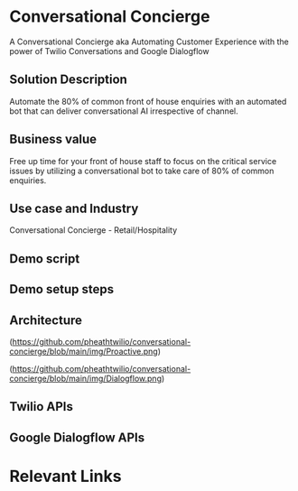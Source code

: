 # Conversational Concierge
A Conversational Concierge aka Automating Customer Experience with the power of Twilio Conversations and Google Dialogflow

## Solution Description
Automate the 80% of common front of house enquiries with an automated bot that can deliver conversational AI irrespective of channel. 

## Business value
Free up time for your front of house staff to focus on the critical service issues by utilizing a conversational bot to take care of 80% of common enquiries. 

## Use case and Industry
Conversational Concierge - Retail/Hospitality




## Demo script





## Demo setup steps


## Architecture

(https://github.com/pheathtwilio/conversational-concierge/blob/main/img/Proactive.png)

(https://github.com/pheathtwilio/conversational-concierge/blob/main/img/Dialogflow.png)

## Twilio APIs



## Google Dialogflow APIs



# Relevant Links